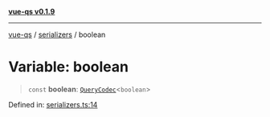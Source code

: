 [**vue-qs v0.1.9**](../../../../README.md)

***

[vue-qs](../../../../README.md) / [serializers](../README.md) / boolean

# Variable: boolean

> `const` **boolean**: [`QueryCodec`](../../../../type-aliases/QueryCodec.md)\<`boolean`\>

Defined in: [serializers.ts:14](https://github.com/iamsomraj/vue-qs/blob/45dc30a366c9ea66c571cd99d51f1943495f1e56/src/serializers.ts#L14)
